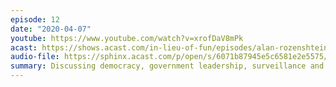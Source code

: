 ```yaml
---
episode: 12
date: "2020-04-07"
youtube: https://www.youtube.com/watch?v=xrofDaV8mPk
acast: https://shows.acast.com/in-lieu-of-fun/episodes/alan-rozenshtein-makes-his-debut-on-the-show-april-7-2020
audio-file: https://sphinx.acast.com/p/open/s/6071b87945e5c6581e2e5575/e/6102baea60e5a4001202dc7c/media.mp3
summary: Discussing democracy, government leadership, surveillance and COVID-19
---
```

